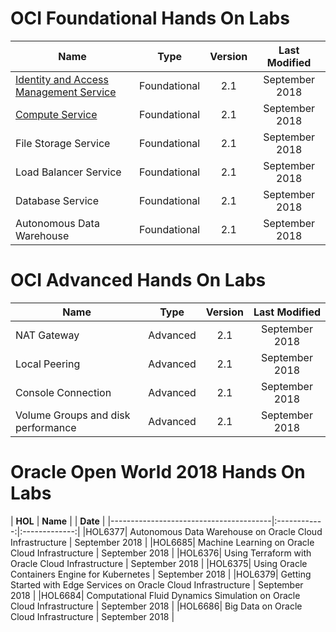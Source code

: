 # OCI Foundational Hands On Labs 


|                  **Name**              |    **Type**  | **Version** | **Last Modified** |
|----------------------------------------|:------------:|:-------:|:-------------:|
|[Identity and Access Management Service](./Foundational/Identity_Access_Management/IAM_HOL.md) | Foundational |   2.1   |   September 2018   |
|[Compute Service](./Foundational/Network_Compute_and_Block_Service/Compute_HOL.md)                        | Foundational |   2.1   |   September 2018   |
| File Storage Service                  | Foundational |   2.1   |   September 2018   |
| Load Balancer Service                  | Foundational |   2.1   |   September 2018   |
| Database Service                       | Foundational |   2.1   |   September 2018   |
| Autonomous Data Warehouse              | Foundational |   2.1   |   September 2018   |



# OCI Advanced Hands On Labs 


|                  **Name**              |    **Type**  | **Version** | **Last Modified** |
|----------------------------------------|:------------:|:-------:|:-------------:|
|NAT Gateway| Advanced |   2.1   |   September 2018   |
|Local Peering                        | Advanced |   2.1   |   September 2018   |
|Console Connection                  | Advanced |   2.1   |   September 2018   |
| Volume Groups and disk performance                  | Advanced |   2.1   |   September 2018   |


# Oracle Open World 2018 Hands On Labs 


|                  **HOL**              |    **Name**  |  | **Date** |
|----------------------------------------|:------------:|:-------------:|
|HOL6377| Autonomous Data Warehouse on Oracle Cloud Infrastructure |  September 2018   |
|HOL6685| Machine Learning on Oracle Cloud Infrastructure  |   September 2018   |
|HOL6376| Using Terraform with Oracle Cloud Infrastructure |   September 2018   |
|HOL6375| Using Oracle Containers Engine for Kubernetes    |   September 2018   |
|HOL6379| Getting Started with Edge Services on Oracle Cloud Infrastructure    |   September 2018 |
|HOL6684| Computational Fluid Dynamics Simulation on Oracle Cloud Infrastructure | September 2018 |
|HOL6686| Big Data on Oracle Cloud Infrastructure | September 2018 |
